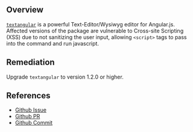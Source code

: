 ## Overview
[`textangular`](https://www.npmjs.com/package/textangular) is a powerful Text-Editor/Wysiwyg editor for Angular.js.
Affected versions of the package are vulnerable to Cross-site Scripting (XSS) due to not sanitizing the user input, allowing `<script>` tags to pass into the command and run javascript.

## Remediation
Upgrade `textangular` to version 1.2.0 or higher.

## References
- [Github Issue](https://github.com/fraywing/textAngular/issues/62)
- [Github PR](https://github.com/fraywing/textAngular/pull/72)
- [Github Commit](https://github.com/fraywing/textAngular/commit/eea6ec6c390301a673d89bc0eda1ba92c038b444)
